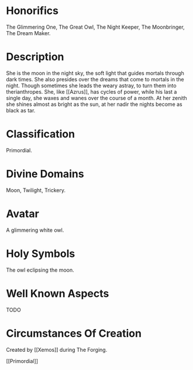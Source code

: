 # Honorifics
The Glimmering One, The Great Owl, The Night Keeper, The Moonbringer, The Dream Maker.

# Description
She is the moon in the night sky, the soft light that guides mortals through dark times. She also presides over the dreams that come to mortals in the night. Though sometimes she leads the weary astray, to turn them into therianthropes. She, like [[Azrus]], has cycles of power, while his last a single day, she waxes and wanes over the course of a month. At her zenith she shines almost as bright as the sun, at her nadir the nights become as black as tar.

# Classification
Primordial.

# Divine Domains
Moon, Twilight, Trickery.

# Avatar
A glimmering white owl.

# Holy Symbols
The owl eclipsing the moon.

# Well Known Aspects
TODO

# Circumstances Of Creation
Created by [[Xemos]] during The Forging.

[[Primordial]]